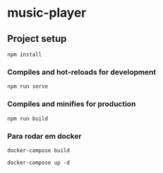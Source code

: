 # music-player

## Project setup
```
npm install
```

### Compiles and hot-reloads for development
```
npm run serve
```

### Compiles and minifies for production
```
npm run build
```

### Para rodar em docker 

```
docker-compose build
```

```
docker-compose up -d
```